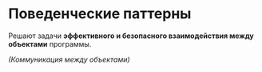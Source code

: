 ﻿# Поведенческие паттерны
Решают задачи **эффективного и безопасного взаимодействия между объектами** программы.

*(Коммуникация между объектами)*